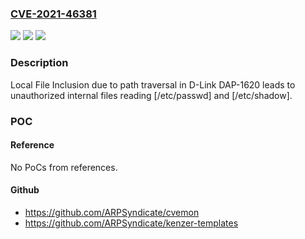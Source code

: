 ### [CVE-2021-46381](https://cve.mitre.org/cgi-bin/cvename.cgi?name=CVE-2021-46381)
![](https://img.shields.io/static/v1?label=Product&message=n%2Fa&color=blue)
![](https://img.shields.io/static/v1?label=Version&message=n%2Fa&color=blue)
![](https://img.shields.io/static/v1?label=Vulnerability&message=n%2Fa&color=brighgreen)

### Description

Local File Inclusion due to path traversal in D-Link DAP-1620 leads to unauthorized internal files reading [/etc/passwd] and [/etc/shadow].

### POC

#### Reference
No PoCs from references.

#### Github
- https://github.com/ARPSyndicate/cvemon
- https://github.com/ARPSyndicate/kenzer-templates

